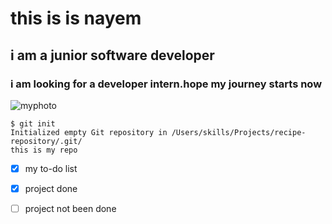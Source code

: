 # this is is nayem
## i am a junior software developer
### i am looking for a developer intern.hope my journey starts now
![myphoto](https://github.com/Exp-Communicate-Using-Markdown-Cohort-1/series-communicate-using-markdown-nayem-2020331048/assets/107315604/2f0aa7bb-7e1c-4498-b687-749f3fa3be8e)

```
$ git init
Initialized empty Git repository in /Users/skills/Projects/recipe-repository/.git/
this is my repo
```
- [x] my to-do list
- [x] project done
- [ ] project not been done

